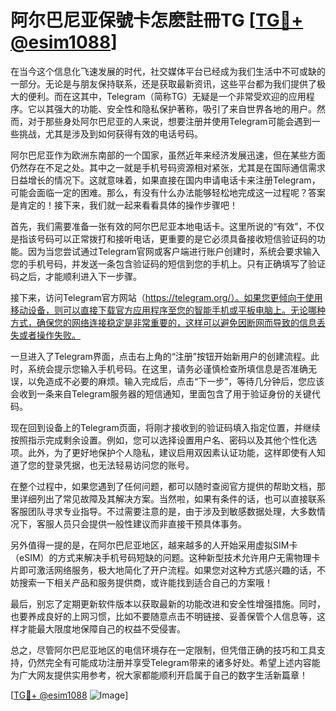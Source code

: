 # 阿尔巴尼亚保號卡怎麽註冊TG [[TG💪+ @esim1088](https://t.me/s/esim1088)]

在当今这个信息化飞速发展的时代，社交媒体平台已经成为我们生活中不可或缺的一部分。无论是与朋友保持联系，还是获取最新资讯，这些平台都为我们提供了极大的便利。而在这其中，Telegram（简称TG）无疑是一个非常受欢迎的应用程序。它以其强大的功能、安全性和隐私保护著称，吸引了来自世界各地的用户。然而，对于那些身处阿尔巴尼亚的人来说，想要注册并使用Telegram可能会遇到一些挑战，尤其是涉及到如何获得有效的电话号码。

阿尔巴尼亚作为欧洲东南部的一个国家，虽然近年来经济发展迅速，但在某些方面仍然存在不足之处。其中之一就是手机号码资源相对紧张，尤其是在国际通信需求日益增长的情况下。这就意味着，如果直接在国内申请电话卡来注册Telegram，可能会面临一定的困难。那么，有没有什么办法能够轻松地完成这一过程呢？答案是肯定的！接下来，我们就一起来看看具体的操作步骤吧！

首先，我们需要准备一张有效的阿尔巴尼亚本地电话卡。这里所说的“有效”，不仅是指该号码可以正常拨打和接听电话，更重要的是它必须具备接收短信验证码的功能。因为当您尝试通过Telegram官网或客户端进行账户创建时，系统会要求输入您的手机号码，并发送一条包含验证码的短信到您的手机上。只有正确填写了验证码之后，才能顺利进入下一步骤。

接下来，访问Telegram官方网站（https://telegram.org/）。如果您更倾向于使用移动设备，则可以直接下载官方应用程序至您的智能手机或平板电脑上。无论哪种方式，确保您的网络连接稳定是非常重要的，这样可以避免因断网而导致的信息丢失或者操作失败。

一旦进入了Telegram界面，点击右上角的“注册”按钮开始新用户的创建流程。此时，系统会提示您输入手机号码。在这里，请务必谨慎检查所填信息是否准确无误，以免造成不必要的麻烦。输入完成后，点击“下一步”，等待几分钟后，您应该会收到一条来自Telegram服务器的短信通知，里面包含了用于验证身份的关键代码。

现在回到设备上的Telegram页面，将刚才接收到的验证码填入指定位置，并继续按照指示完成剩余设置。例如，您可以选择设置用户名、密码以及其他个性化选项。此外，为了更好地保护个人隐私，建议启用双因素认证功能，这样即使有人知道了您的登录凭据，也无法轻易访问您的账号。

在整个过程中，如果您遇到了任何问题，都可以随时查阅官方提供的帮助文档，那里详细列出了常见故障及其解决方案。当然啦，如果有条件的话，也可以直接联系客服团队寻求专业指导。不过需要注意的是，由于涉及到敏感数据处理，大多数情况下，客服人员只会提供一般性建议而非直接干预具体事务。

另外值得一提的是，在阿尔巴尼亚地区，越来越多的人开始采用虚拟SIM卡（eSIM）的方式来解决手机号码短缺的问题。这种新型技术允许用户无需物理卡片即可激活网络服务，极大地简化了开户流程。如果您对这种方式感兴趣的话，不妨搜索一下相关产品和服务提供商，或许能找到适合自己的方案哦！

最后，别忘了定期更新软件版本以获取最新的功能改进和安全性增强措施。同时，也要养成良好的上网习惯，比如不要随意点击不明链接、妥善保管个人信息等，这样才能最大限度地保障自己的权益不受侵害。

总之，尽管阿尔巴尼亚地区的电信环境存在一定限制，但凭借正确的技巧和工具支持，仍然完全有可能成功注册并享受Telegram带来的诸多好处。希望上述内容能为广大网友提供实用参考，祝大家都能顺利开启属于自己的数字生活新篇章！

[[TG💪+ @esim1088](https://t.me/s/esim1088) ![Image](https://i.postimg.cc/4NQfJmqS/Snipaste-2025-05-13-00-14-12.png)]